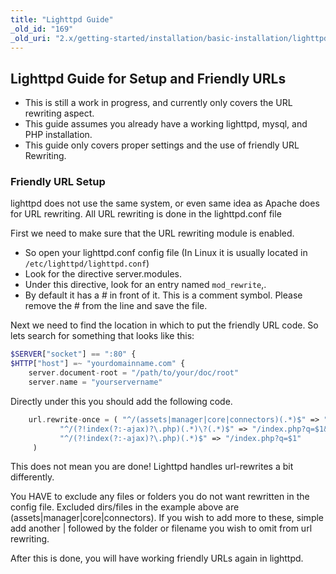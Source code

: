 ```yaml
---
title: "Lighttpd Guide"
_old_id: "169"
_old_uri: "2.x/getting-started/installation/basic-installation/lighttpd-guide"
---
```


## Lighttpd Guide for Setup and Friendly URLs

- This is still a work in progress, and currently only covers the URL rewriting aspect.
- This guide assumes you already have a working lighttpd, mysql, and PHP installation.
- This guide only covers proper settings and the use of friendly URL Rewriting.

### Friendly URL Setup

lighttpd does not use the same system, or even same idea as Apache does for URL rewriting. All URL rewriting is done in the lighttpd.conf file

First we need to make sure that the URL rewriting module is enabled.

- So open your lighttpd.conf config file (In Linux it is usually located in `/etc/lighttpd/lighttpd.conf`)
- Look for the directive server.modules.
- Under this directive, look for an entry named `mod_rewrite`,.
- By default it has a # in front of it. This is a comment symbol. Please remove the # from the line and save the file.

Next we need to find the location in which to put the friendly URL code. So lets search for something that looks like this:

``` php
$SERVER["socket"] == ":80" {
$HTTP["host"] =~ "yourdomainname.com" {
    server.document-root = "/path/to/your/doc/root"
    server.name = "yourservername"
```

Directly under this you should add the following code.

``` php
    url.rewrite-once = ( "^/(assets|manager|core|connectors)(.*)$" => "/$1/$2",
           "^/(?!index(?:-ajax)?\.php)(.*)\?(.*)$" => "/index.php?q=$1&$2",
           "^/(?!index(?:-ajax)?\.php)(.*)$" => "/index.php?q=$1"
     )
```

This does not mean you are done! Lighttpd handles url-rewrites a bit differently.

You HAVE to exclude any files or folders you do not want rewritten in the config file. Excluded dirs/files in the example above are (assets|manager|core|connectors). If you wish to add more to these, simple add another | followed by the folder or filename you wish to omit from url rewriting.

After this is done, you will have working friendly URLs again in lighttpd.
